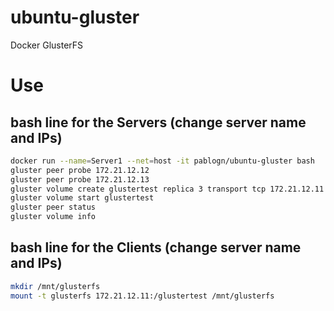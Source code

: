 # ubuntu-gluster
Docker GlusterFS
# Use

## bash line for the Servers (change server name and IPs)
```bash
docker run --name=Server1 --net=host -it pablogn/ubuntu-gluster bash
gluster peer probe 172.21.12.12
gluster peer probe 172.21.12.13
gluster volume create glustertest replica 3 transport tcp 172.21.12.11:/brick 172.21.12.12:/brick 172.21.12.13:/brick force
gluster volume start glustertest
gluster peer status
gluster volume info
```

## bash line for the Clients (change server name and IPs)
```bash
mkdir /mnt/glusterfs
mount -t glusterfs 172.21.12.11:/glustertest /mnt/glusterfs
```
